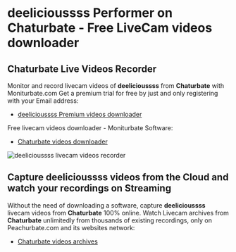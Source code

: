 # deelicioussss Performer on Chaturbate - Free LiveCam videos downloader

## Chaturbate Live Videos Recorder

Monitor and record livecam videos of **deelicioussss** from **Chaturbate** with Moniturbate.com
Get a premium trial for free by just and only registering with your Email address:
* [deelicioussss Premium videos downloader](https://moniturbate.com/request-demo-licence-key.html)

Free livecam videos downloader - Moniturbate Software:
* [Chaturbate videos downloader](https://moniturbate.com/moniturbate-download-software.html)

![deelicioussss livecam videos recorder](https://peachurnet.com/templates/moniturbate-software.png)


## Capture deelicioussss videos from the Cloud and watch your recordings on Streaming

Without the need of downloading a software, capture **deelicioussss** livecam videos from **Chaturbate** 100% online.
Watch Livecam archives from **Chaturbate** unlimitedly from thousands of existing recordings, only on Peachurbate.com and its websites network:
* [Chaturbate videos archives](https://peachurnet.com/)
